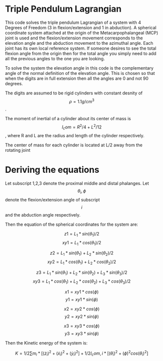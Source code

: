 # Triple Pendulum Lagrangian

This code solves the triple pendulum Lagrangian of a system with 4 Degrees of Freedom (3 in flexion/extension and 1 in abduction). A spherical coordinate system attached at the origin of the 
Metacarpophalangeal (MCP) joint is used and the flexion/extension movement corresponds to the elevation angle and the abduction movement to the azimuthal angle.
Each joint has its own local reference system. If someone desires to see the total flexion angle from the origin then for the total angle you simply need to add all the previous angles to the one 
you are looking.

To solve the system the elevation angle in this code is the complementary angle of the normal definition of the elevation angle. This is chosen so that when the digits are in full extension then 
all the angles are 0 and not 90 degrees.

The digits are assumed to be rigid cylinders with constant desnity of $$ \rho=1.1 g/cm^3$$.

The moment of inertial of a cylinder about its center of mass is $$I_com= R^2/4 + L^2/12$$, where R and L are the radius and length of the cylinder respectively.

The center of mass for each cylinder is located at L/2 away from the rotating joint

# Deriving the equations

Let subscript 1,2,3 denote the proximal middle and distal phalanges. Let $$\theta_i ,\phi$$ denote the flexion/extension angle of subscript $$i$$ and the abduction angle respectively.

Then the equation of the spherical coordinates for the system are:

$$ z1=L_1*sin(\theta_1)/2 $$
$$ xy1= L_1*cos(\theta_1)/2$$

$$ z2=L_1*sin(\theta_1) +L_2*sin(\theta_2)/2$$
$$ xy2= L_1*cos(\theta_1)+L_2*cos(\theta_2)/2$$

$$ z3=L_1*sin(\theta_1) +L_2*sin(\theta_2)+L_3*sin(\theta_3)/2 $$
$$ xy3= L_1*cos(\theta_1)+L_2*cos(\theta_2)+L_3*cos(\theta_3)/2$$


$$ x1=xy1*cos(\phi) $$
$$ y1=xy1*sin(\phi) $$


$$ x2=xy2*cos(\phi) $$
$$ y2=xy2*sin(\phi) $$


$$ x3=xy3*cos(\phi) $$
$$ y3=xy3*sin(\phi) $$


Then the Kinetic energy of the system is:

$$ K= 1/2 \sum m_i *[(\dot z_i)^2+ (\dot x_i)^2 + (\dot y_i)^2] +1/2 I_com,i *[ (\dot \theta_i)^2 +(\dot \phi)^2 cos(\theta_i)^2]$$
